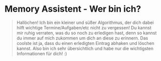 # Memory Assistent - Wer bin ich?

> Hallöchen! Ich bin ein kleiner und süßer Algorithmus, der dich dabei hilft wichtige Termine/Aufgaben/etc nicht zu vergessen!
Du kannst mir ruhig verraten, was du so noch zu erledigen hast, denn so kannst du immer auf mich zukommen um dich an diese zu erinnern. Das coolste ist ja, dass du einen erledigten Eintrag abhaken und löschen kannst. Also bin ich sehr übersichtlich und habe nur die wichtigsten Informationen für dich! :)
